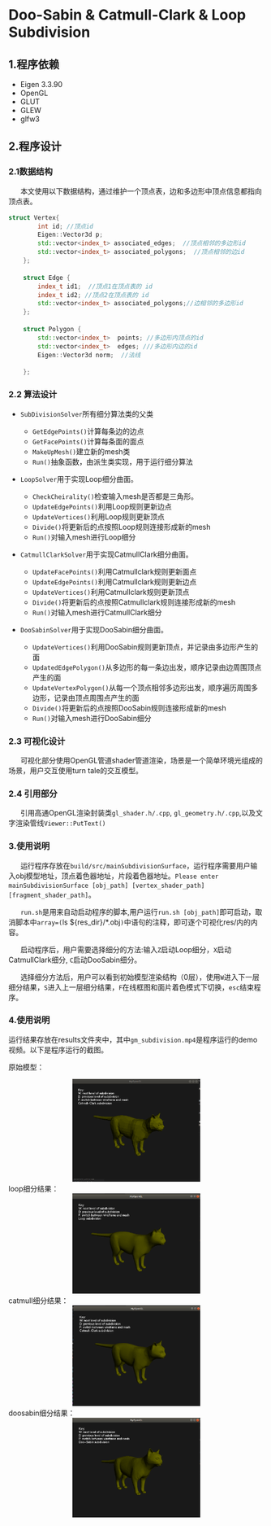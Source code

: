 # Doo-Sabin & Catmull-Clark & Loop Subdivision

## 1.程序依赖
* Eigen 3.3.90
* OpenGL
* GLUT
* GLEW
* glfw3

## 2.程序设计
### 2.1数据结构
&nbsp;&nbsp;&nbsp;&nbsp;&nbsp;&nbsp;本文使用以下数据结构，通过维护一个顶点表，边和多边形中顶点信息都指向顶点表。
```cpp
struct Vertex{
        int id; //顶点id
        Eigen::Vector3d p;
        std::vector<index_t> associated_edges;  //顶点相邻的多边形id
        std::vector<index_t> associated_polygons;  //顶点相邻的边id
    };
    
    struct Edge {
        index_t id1;  //顶点1在顶点表的 id
	    index_t id2; //顶点2在顶点表的 id
        std::vector<index_t> associated_polygons;//边相邻的多边形id
    };

    struct Polygon {
        std::vector<index_t>  points; //多边形内顶点的id
        std::vector<index_t>  edges; ///多边形内边的id
        Eigen::Vector3d norm;  //法线
       
    };
```
### 2.2 算法设计
* `SubDivisionSolver`所有细分算法类的父类
  * `GetEdgePoints()`计算每条边的边点
  * `GetFacePoints()`计算每条面的面点
  * `MakeUpMesh()`建立新的mesh类
  * `Run()`抽象函数，由派生类实现，用于运行细分算法

* `LoopSolver`用于实现Loop细分曲面。        
  * `CheckCheirality()`检查输入mesh是否都是三角形。
  * `UpdateEdgePoints()`利用Loop规则更新边点
  * `UpdateVertices()`利用Loop规则更新顶点
  * `Divide()`将更新后的点按照Loop规则连接形成新的mesh
  * `Run()`对输入mesh进行Loop细分

* `CatmullClarkSolver`用于实现CatmullClark细分曲面。        
  * `UpdateFacePoints()`利用Catmullclark规则更新面点
  * `UpdateEdgePoints()`利用Catmullclark规则更新边点
  * `UpdateVertices()`利用Catmullclark规则更新顶点
  * `Divide()`将更新后的点按照Catmullclark规则连接形成新的mesh
  * `Run()`对输入mesh进行CatmullClark细分

* `DooSabinSolver`用于实现DooSabin细分曲面。      
  * `UpdateVertices()`利用DooSabin规则更新顶点，并记录由多边形产生的面
  * `UpdatedEdgePolygon()`从多边形的每一条边出发，顺序记录由边周围顶点产生的面
  * `UpdateVertexPolygon()`从每一个顶点相邻多边形出发，顺序遍历周围多边形，记录由顶点周围点产生的面
  * `Divide()`将更新后的点按照DooSabin规则连接形成新的mesh
  * `Run()`对输入mesh进行DooSabin细分
### 2.3 可视化设计
&nbsp;&nbsp;&nbsp;&nbsp;&nbsp;&nbsp;可视化部分使用OpenGL管道shader管道渲染，场景是一个简单环境光组成的场景，用户交互使用turn tale的交互模型。
### 2.4 引用部分
&nbsp;&nbsp;&nbsp;&nbsp;&nbsp;&nbsp;引用高通OpenGL渲染封装类`gl_shader.h/.cpp`, `gl_geometry.h/.cpp`,以及文字渲染管线`Viewer::PutText()`
### 3.使用说明
&nbsp;&nbsp;&nbsp;&nbsp;&nbsp;&nbsp;运行程序存放在`build/src/mainSubdivisionSurface`，运行程序需要用户输入obj模型地址，顶点着色器地址，片段着色器地址。`Please enter mainSubdivisionSurface [obj_path] [vertex_shader_path] [fragment_shader_path]`。

&nbsp;&nbsp;&nbsp;&nbsp;&nbsp;&nbsp;`run.sh`是用来自动启动程序的脚本,用户运行`run.sh [obj_path]`即可启动，取消脚本中`array=(`ls ${res_dir}/*.obj`)`中语句的注释，即可逐个可视化res/内的内容。

&nbsp;&nbsp;&nbsp;&nbsp;&nbsp;&nbsp;启动程序后，用户需要选择细分的方法:输入`Z`启动Loop细分，`X`启动CatmullClark细分, `C`启动DooSabin细分。

&nbsp;&nbsp;&nbsp;&nbsp;&nbsp;&nbsp;选择细分方法后，用户可以看到初始模型渲染结构（0层），使用`W`进入下一层细分结果，`S`进入上一层细分结果，`F`在线框图和面片着色模式下切换，`esc`结束程序。

### 4.使用说明
运行结果存放在results文件夹中，其中`gm_subdivision.mp4`是程序运行的demo视频。以下是程序运行的截图。

原始模型：
<center class="half">
    <img src="./results/division_raw.png" width="50%"/>
</center>
loop细分结果：
<center class="half">
    <img src="./results/division_loop.png" width="50%"/>
</center>
catmull细分结果：
<center class="half">
    <img src="./results/division_cat.png" width="50%"/>
</center>
doosabin细分结果：
<center class="half">
    <img src="./results/division_doo.png" width="50%"/>
</center>
